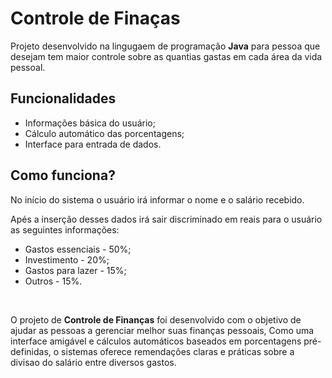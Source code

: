 <h1>Controle de Finaças</h1>
<p> Projeto desenvolvido na lingugaem de programação <b>Java</b> para pessoa que desejam tem maior controle sobre as quantias gastas em cada área da vida pessoal.</p>

<h2>Funcionalidades</h2>
  <ul>
    <li> Informações básica do usuário;</li>
    <li> Cálculo automático das porcentagens;</li>
    <li> Interface para entrada de dados.</li>
  </ul>

<h2>Como funciona?</h2>
<p> No início do sistema o usuário irá informar o nome e o salário recebido.</p>
<p> Apés a inserção desses dados irá sair discriminado em reais para o usuário as seguintes informações:</p>

  <ul>
    <li> Gastos essenciais - 50%; </li>
    <li> Investimento - 20%; </li>
    <li> Gastos para lazer - 15%; </li>
    <li> Outros - 15%. </li>
  </ul>

<br>

<p> 
  O projeto de <b>Controle de Finanças</b> foi desenvolvido com o objetivo de ajudar as pessoas a gerenciar melhor suas finanças pessoais,
  Como uma interface amigável e cálculos automáticos baseados em porcentagens pré-definidas, o sistemas oferece remendações claras e práticas
  sobre a divisao do salário entre diversos gastos.
</p>
